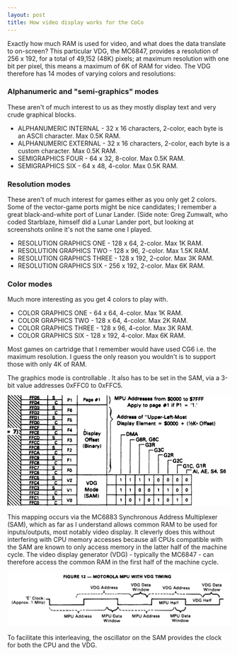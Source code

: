 ```yaml
---
layout: post
title: How video display works for the CoCo
---
```




Exactly how much RAM is used for video, and what does the data translate to on-screen? This particular VDG, the MC6847, provides a resolution of 256 x 192, for a total of 49,152 (48K) pixels; at maximum resolution with one bit per pixel, this means a maximum of 6K of RAM for video. The VDG therefore has 14 modes of varying colors and resolutions:

### Alphanumeric and "semi-graphics" modes
These aren't of much interest to us as they mostly display text and very crude graphical blocks.

 - ALPHANUMERIC INTERNAL - 32 x 16 characters, 2-color, each byte is an ASCII character. Max 0.5K RAM.
 - ALPHANUMERIC EXTERNAL - 32 x 16 characters, 2-color, each byte is a custom character. Max 0.5K RAM.
 - SEMIGRAPHICS FOUR - 64 x 32, 8-color. Max 0.5K RAM.
 - SEMIGRAPHICS SIX - 64 x 48, 4-color. Max 0.5K RAM.

### Resolution modes
These aren't of much interest for games either as you only get 2 colors. Some of the vector-game ports might be nice candidates; I remember a great black-and-white port of Lunar Lander. (Side note: Greg Zumwalt, who coded Starblaze, himself did a Lunar Lander port, but looking at screenshots online it's not the same one I played.

 - RESOLUTION GRAPHICS ONE - 128 x 64, 2-color. Max 1K RAM.
 - RESOLUTION GRAPHICS TWO - 128 x 96, 2-color. Max 1.5K RAM.
 - RESOLUTION GRAPHICS THREE - 128 x 192, 2-color. Max 3K RAM.
 - RESOLUTION GRAPHICS SIX - 256 x 192, 2-color. Max 6K RAM.

### Color modes
Much more interesting as you get 4 colors to play with.

 - COLOR GRAPHICS ONE - 64 x 64, 4-color. Max 1K RAM.
 - COLOR GRAPHICS TWO - 128 x 64, 4-color. Max 2K RAM.
 - COLOR GRAPHICS THREE - 128 x 96, 4-color. Max 3K RAM.
 - COLOR GRAPHICS SIX - 128 x 192, 4-color. Max 6K RAM.

Most games on cartridge that I remember would have used CG6 i.e. the maximum resolution. I guess the only reason you wouldn't is to support those with only 4K of RAM.

The graphics mode is controllable . It also has to be set in the SAM, via a 3-bit value addresses 0xFFC0 to 0xFFC5.

![MC6883 VDG Mode and Display Offset memory mappings](../images/MC6883_VDG_Mode_and_Display_Offset_FFC0_to_FFD5.png)

This mapping occurs via the MC6883 Synchronous Address Multiplexer (SAM), which as far as I understand allows common RAM to be used for inputs/outputs, most notably video display. It cleverly does this without interfering with CPU memory accesses because all CPUs compatible with the SAM are known to only access memory in the latter half of the machine cycle. The video display generator (VDG) - typically the MC6847 - can therefore access the common RAM in the first half of the machine cycle.

![MC6883 Interleaved DMA](../images/MC6883_Interleaved_DMA.png)

To facilitate this interleaving, the oscillator on the SAM provides the clock for both the CPU and the VDG.